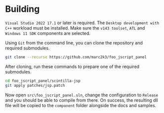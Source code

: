 # Building

`Visual Studio 2022 17.1` or later is required. The `Desktop development with C++` workload must be installed. Make sure the `v143 toolset`, `ATL` and `Windows 11 SDK` components are selected.

Using `Git` from the command line, you can clone the repository and required submodules.

```bash
git clone --recurse https://github.com/marc2k3/foo_jscript_panel
```

After cloning, run these commands to prepare one of the required submodules.

```bash
cd foo_jscript_panel/scintilla-jsp
git apply patches/jsp.patch
```

Now open `src\foo_jscript_panel.sln`, change the configuration to `Release` and you should be able to compile from there. On success, the resulting dll file will be copied to the `component` folder alongside the docs and samples.
